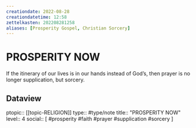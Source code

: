 ```yaml
---
creationdate: 2022-08-28
creationdatetime: 12:58
zettelkasten: 202208281258
aliases: [Prosperity Gospel, Christian Sorcery]
---
```

# PROSPERITY NOW
If the itinerary of our lives is in our hands instead of God’s, then prayer is no longer supplication, but sorcery.

## Dataview
ptopic:: [[topic-RELIGION]]
type:: #type/note
title:: "PROSPERITY NOW"
level:: 4
social:: [ #prosperity #faith #prayer #supplication #sorcery ]
